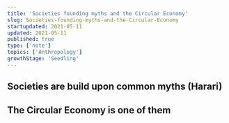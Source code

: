 ```yaml
---
title: 'Societies founding myths and the Circular Economy'
slug: Societies-founding-myths-and-the-Circular-Economy
startupdated: 2021-05-11
updated: 2021-05-11
published: true
type: ['note']
topics: ['Anthropology']
growthStage: 'Seedling'
---
```


## Societies are build upon common myths (Harari)

## The Circular Economy is one of them

